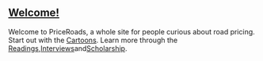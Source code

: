 ## [Welcome!](/2011/12/14/welcome/ "Permalink to Welcome!")


Welcome to PriceRoads, a whole site for people curious about road pricing. Start out with the [Cartoons](http://priceroads.com/videos/ "Videos"). Learn more through the [Readings](http://priceroads.com/reading/ "Reading"),[Interviews](http://priceroads.com/interviews/ "Interviews")and[Scholarship](http://priceroads.com/scholarship/ "Scholarship").